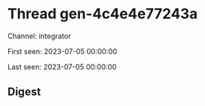 # Thread gen-4c4e4e77243a
Channel: integrator

First seen: 2023-07-05 00:00:00

Last seen: 2023-07-05 00:00:00

## Digest


